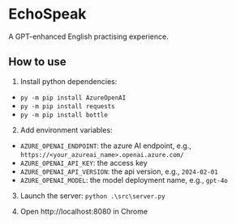 # EchoSpeak

A GPT-enhanced English practising experience.

## How to use

1. Install python dependencies:
 - `py -m pip install AzureOpenAI`
 - `py -m pip install requests`
 - `py -m pip install bottle`

2. Add environment variables:

 - `AZURE_OPENAI_ENDPOINT`: the azure AI endpoint, e.g., `https://<your_azureai_name>.openai.azure.com/`
 - `AZURE_OPENAI_API_KEY`: the access key
 - `AZURE_OPENAI_API_VERSION`: the api version, e.g., `2024-02-01`
 - `AZURE_OPENAI_MODEL`: the model deployment name, e.g., `gpt-4o`

3. Launch the server: `python .\src\server.py`

4. Open http://localhost:8080 in Chrome
